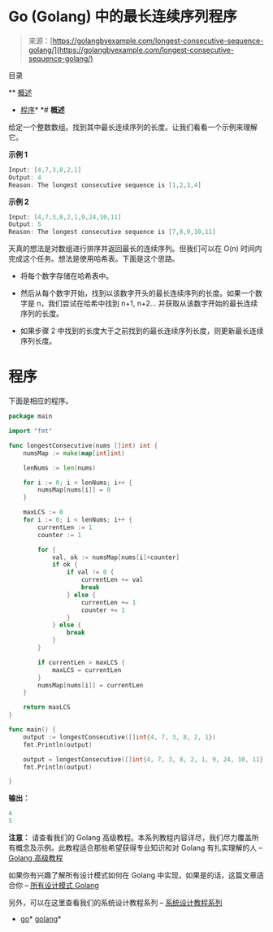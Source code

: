 <!--yml

类别：未分类

日期：2024-10-13 06:51:02

-->

# Go (Golang) 中的最长连续序列程序

> 来源：[https://golangbyexample.com/longest-consecutive-sequence-golang/](https://golangbyexample.com/longest-consecutive-sequence-golang/)

目录

**   [概述](#Overview "Overview")

+   [程序](#Program "Program")*  *# **概述**

给定一个整数数组。找到其中最长连续序列的长度。让我们看看一个示例来理解它。

**示例 1**

```go
Input: [4,7,3,8,2,1]
Output: 4
Reason: The longest consecutive sequence is [1,2,3,4]
```

**示例 2**

```go
Input: [4,7,3,8,2,1,9,24,10,11]
Output: 5
Reason: The longest consecutive sequence is [7,8,9,10,11]
```

天真的想法是对数组进行排序并返回最长的连续序列。但我们可以在 O(n) 时间内完成这个任务。想法是使用哈希表。下面是这个思路。

+   将每个数字存储在哈希表中。

+   然后从每个数字开始，找到以该数字开头的最长连续序列的长度。如果一个数字是 n，我们尝试在哈希中找到 n+1, n+2… 并获取从该数字开始的最长连续序列的长度。

+   如果步骤 2 中找到的长度大于之前找到的最长连续序列长度，则更新最长连续序列长度。

# **程序**

下面是相应的程序。

```go
package main

import "fmt"

func longestConsecutive(nums []int) int {
	numsMap := make(map[int]int)

	lenNums := len(nums)

	for i := 0; i < lenNums; i++ {
		numsMap[nums[i]] = 0
	}

	maxLCS := 0
	for i := 0; i < lenNums; i++ {
		currentLen := 1
		counter := 1

		for {
			val, ok := numsMap[nums[i]+counter]
			if ok {
				if val != 0 {
					currentLen += val
					break
				} else {
					currentLen += 1
					counter += 1
				}
			} else {
				break
			}
		}

		if currentLen > maxLCS {
			maxLCS = currentLen
		}
		numsMap[nums[i]] = currentLen
	}

	return maxLCS
}

func main() {
	output := longestConsecutive([]int{4, 7, 3, 8, 2, 1})
	fmt.Println(output)

	output = longestConsecutive([]int{4, 7, 3, 8, 2, 1, 9, 24, 10, 11})
	fmt.Println(output)

}
```

**输出：**

```go
4
5
```

**注意：** 请查看我们的 Golang 高级教程。本系列教程内容详尽，我们尽力覆盖所有概念及示例。此教程适合那些希望获得专业知识和对 Golang 有扎实理解的人 – [Golang 高级教程](https://golangbyexample.com/golang-comprehensive-tutorial/)

如果你有兴趣了解所有设计模式如何在 Golang 中实现，如果是的话，这篇文章适合你 – [所有设计模式 Golang](https://golangbyexample.com/all-design-patterns-golang/)

另外，可以在这里查看我们的系统设计教程系列 – [系统设计教程系列](https://techbyexample.com/system-design-questions/)

+   [go](https://golangbyexample.com/tag/go/)*   [golang](https://golangbyexample.com/tag/golang/)*
